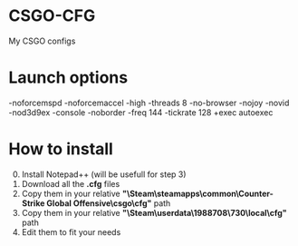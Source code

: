 # CSGO-CFG
My CSGO configs

# Launch options
-noforcemspd -noforcemaccel -high -threads 8 -no-browser -nojoy -novid -nod3d9ex -console -noborder -freq 144 -tickrate 128 +exec autoexec

# How to install
0. Install Notepad++ (will be usefull for step 3)
1. Download all the **.cfg** files
2. Copy them in your relative **"\Steam\steamapps\common\Counter-Strike Global Offensive\csgo\cfg"** path
3. Copy them in your relative **"\Steam\userdata\1988708\730\local\cfg"** path
4. Edit them to fit your needs
